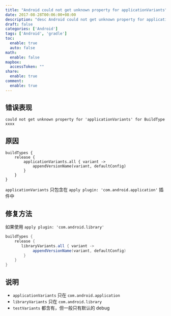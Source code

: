 ```yaml
---
title: "Android could not get unknown property for applicationVariants"
date: 2017-08-28T00:06:00+08:00
description: "desc Android could not get unknown property for applicationVariants"
draft: false
categories: ['Android']
tags: ['Android', 'gradle']
toc:
  enable: true
  auto: false
math:
  enable: false
mapbox:
  accessToken: ""
share:
  enable: true
comment:
  enable: true
---
```


## 错误表现
```
could not get unknown property for 'applicationVariants' for BuildType xxxx
```
## 原因
```
buildTypes {
    release {
        applicationVariants.all { variant ->
            appendVersionName(variant, defaultConfig)
        }
    }
}
```
`applicationVariants` 只包含在 `apply plugin: 'com.android.application'` 插件中
## 修复方法

如果使用 `apply plugin: 'com.android.library'`
```gradle
buildTypes {
    release {
       libraryVariants.all { variant ->
            appendVersionName(variant, defaultConfig)
        }
    }
}
```
## 说明

- `applicationVariants` 只在 `com.android.application`
- `libraryVariants` 只在 `com.android.library`
- `testVariants` 都含有，但一般只有默认的 debug

